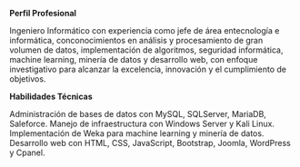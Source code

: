 <b>Perfil Profesional</b>

Ingeniero Informático con experiencia como jefe de área entecnología e informática, conconocimientos en análisis y procesamiento de gran volumen de datos, implementación de algoritmos, seguridad informática, machine learning, minería de datos y desarrollo web, con enfoque investigativo para alcanzar la excelencia, innovación y el
cumplimiento de objetivos.

<b>Habilidades Técnicas</b>

Administración de bases de datos con MySQL, SQLServer, MariaDB, Saleforce. Manejo de infraestructura con Windows Server y Kali Linux. Implementación de Weka para machine learning y minería de datos. Desarrollo web con HTML,
CSS, JavaScript, Bootstrap, Joomla, WordPress y Cpanel. 
